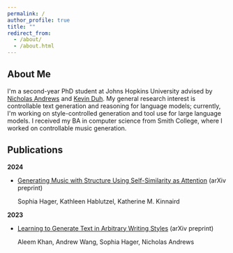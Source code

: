 ```yaml
---
permalink: /
author_profile: true
title: ""
redirect_from: 
  - /about/
  - /about.html
---
```


About Me
---
I'm a second-year PhD student at Johns Hopkins University advised by [Nicholas Andrews](https://www.cs.jhu.edu/~noa/) and [Kevin Duh](https://www.cs.jhu.edu/~kevinduh/). My general research interest is controllable text generation and reasoning for language models; currently, I'm working on style-controlled generation and tool use for large language models. I received my BA in computer science from Smith College, where I worked on controllable music generation.

Publications
---
**2024**

- [Generating Music with Structure Using Self-Similarity as Attention](https://arxiv.org/pdf/2406.15647) (arXiv preprint)

  Sophia Hager, Kathleen Hablutzel, Katherine M. Kinnaird
  
**2023**

- [Learning to Generate Text in Arbitrary Writing Styles](https://arxiv.org/abs/2312.17242) (arXiv preprint)

  Aleem Khan, Andrew Wang, Sophia Hager, Nicholas Andrews


